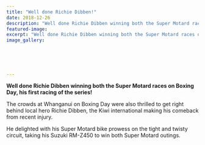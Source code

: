 ```yaml
---
title: "Well done Richie Dibben!"
date: 2018-12-26
description: "Well done Richie Dibben winning both the Super Motard races on Boxing Day, his first racing of the series..."
featured-image: 
excerpt: "Well done Richie Dibben winning both the Super Motard races on Boxing Day, his first racing of the series."
image_gallery:
    
    
    
    
    
---
```


<p><strong>Well done Richie Dibben winning both the Super Motard races on Boxing Day, his first racing of the series!</strong></p>
<p>The crowds at Whanganui on Boxing Day were also thrilled to get right behind local hero Richie Dibben, the Kiwi international making his comeback from recent injury.</p>
<p class="element element-paragraph">He delighted with his Super Motard bike prowess on the tight and twisty circuit, taking his Suzuki RM-Z450 to win both Super Motard outings.</p>

